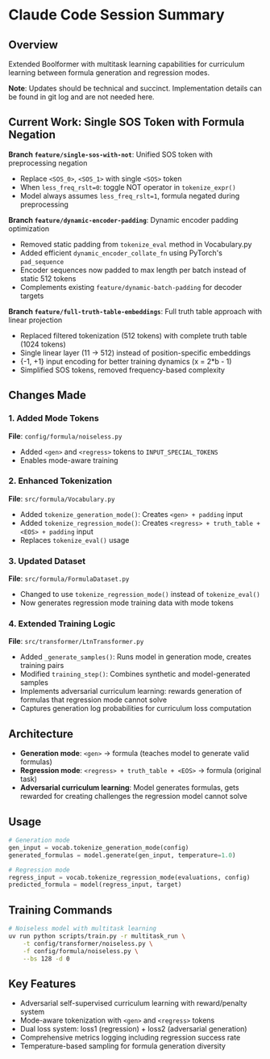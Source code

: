# Claude Code Session Summary

## Overview
Extended Boolformer with multitask learning capabilities for curriculum learning between formula generation and regression modes.

**Note**: Updates should be technical and succinct. Implementation details can be found in git log and are not needed here.

## Current Work: Single SOS Token with Formula Negation
**Branch `feature/single-sos-with-not`**: Unified SOS token with preprocessing negation
- Replace `<SOS_0>`, `<SOS_1>` with single `<SOS>` token
- When `less_freq_rslt=0`: toggle NOT operator in `tokenize_expr()`
- Model always assumes `less_freq_rslt=1`, formula negated during preprocessing

**Branch `feature/dynamic-encoder-padding`**: Dynamic encoder padding optimization
- Removed static padding from `tokenize_eval` method in Vocabulary.py
- Added efficient `dynamic_encoder_collate_fn` using PyTorch's `pad_sequence`
- Encoder sequences now padded to max length per batch instead of static 512 tokens
- Complements existing `feature/dynamic-batch-padding` for decoder targets

**Branch `feature/full-truth-table-embeddings`**: Full truth table approach with linear projection
- Replaced filtered tokenization (512 tokens) with complete truth table (1024 tokens)
- Single linear layer (11 → 512) instead of position-specific embeddings
- {-1, +1} input encoding for better training dynamics (x = 2*b - 1)
- Simplified SOS tokens, removed frequency-based complexity

## Changes Made

### 1. Added Mode Tokens
**File**: `config/formula/noiseless.py`
- Added `<gen>` and `<regress>` tokens to `INPUT_SPECIAL_TOKENS`
- Enables mode-aware training

### 2. Enhanced Tokenization
**File**: `src/formula/Vocabulary.py`
- Added `tokenize_generation_mode()`: Creates `<gen> + padding` input
- Added `tokenize_regression_mode()`: Creates `<regress> + truth_table + <EOS> + padding` input
- Replaces `tokenize_eval()` usage

### 3. Updated Dataset
**File**: `src/formula/FormulaDataset.py`
- Changed to use `tokenize_regression_mode()` instead of `tokenize_eval()`
- Now generates regression mode training data with mode tokens

### 4. Extended Training Logic
**File**: `src/transformer/LtnTransformer.py`
- Added `_generate_samples()`: Runs model in generation mode, creates training pairs
- Modified `training_step()`: Combines synthetic and model-generated samples
- Implements adversarial curriculum learning: rewards generation of formulas that regression mode cannot solve
- Captures generation log probabilities for curriculum loss computation

## Architecture
- **Generation mode**: `<gen>` → formula (teaches model to generate valid formulas)
- **Regression mode**: `<regress> + truth_table + <EOS>` → formula (original task)
- **Adversarial curriculum learning**: Model generates formulas, gets rewarded for creating challenges the regression model cannot solve

## Usage
```python
# Generation mode
gen_input = vocab.tokenize_generation_mode(config)
generated_formulas = model.generate(gen_input, temperature=1.0)

# Regression mode  
regress_input = vocab.tokenize_regression_mode(evaluations, config)
predicted_formula = model(regress_input, target)
```

## Training Commands
```bash
# Noiseless model with multitask learning
uv run python scripts/train.py -r multitask_run \
    -t config/transformer/noiseless.py \
    -f config/formula/noiseless.py \
    --bs 128 -d 0
```

## Key Features
- Adversarial self-supervised curriculum learning with reward/penalty system
- Mode-aware tokenization with `<gen>` and `<regress>` tokens
- Dual loss system: loss1 (regression) + loss2 (adversarial generation)
- Comprehensive metrics logging including regression success rate
- Temperature-based sampling for formula generation diversity